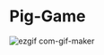 # Pig-Game

![ezgif com-gif-maker](https://user-images.githubusercontent.com/52192460/164964854-c6286499-1461-44d1-9084-50375007e1e6.gif)
